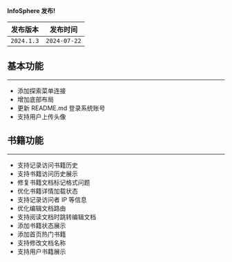 **InfoSphere 发布!**

|    发布版本    |     发布时间     |
|:----------:|:------------:|
| `2024.1.3` | `2024-07-22` |

## 基本功能

---

- 添加探索菜单连接
- 增加底部布局
- 更新 README.md 登录系统账号
- 支持用户上传头像

## 书籍功能

---

- 支持记录访问书籍历史
- 支持书籍访问历史展示
- 修复书籍文档标记格式问题
- 优化书籍详情加载状态
- 支持记录访问者 IP 等信息
- 优化编辑文档路由
- 支持阅读文档时跳转编辑文档
- 添加书籍状态展示
- 添加首页热门书籍
- 支持修改文档名称
- 支持用户书籍展示
